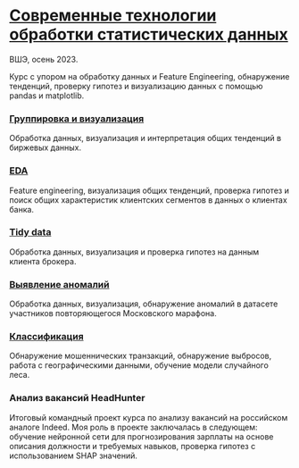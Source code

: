 # [Современные технологии обработки статистических данных](https://www.hse.ru/ma/statanalys/courses/835145348.html)

ВШЭ, осень 2023.

Курс с упором на обработку данных и Feature Engineering, обнаружение тенденций, проверку гипотез и визуализацию данных с помощью pandas и matplotlib.

### [Группировка и визуализация](2%20Группировки%20и%20визуализации/2%20Группировки%20и%20визуализации.ipynb)

Обработка данных, визуализация и интерпретация общих тенденций в биржевых данных.

### [EDA](3%20EDA/3%20EDA.ipynb)

Feature engineering, визуализация общих тенденций, проверка гипотез и поиск общих характеристик клиентских сегментов в данных о клиентах банка.

### [Tidy data](4%20Tidy%20data/4%20Tidy%20data.ipynb)

Обработка данных, визуализация и проверка гипотез на данным клиента брокера.

### [Выявление аномалий](5%20Выявление%20аномалий/5%20Выявление%20аномалий.ipynb)

Обработка данных, визуализация, обнаружение аномалий в датасете участников повторяющегося Московского марафона.

### [Классификация](6%20Классификация/6%20Классификация.ipynb)

Обнаружение мошеннических транзакций, обнаружение выбросов, работа с географическими данными, обучение модели случайного леса.

### Анализ вакансий HeadHunter

Итоговый командный проект курса по анализу вакансий на российском аналоге Indeed. Моя роль в проекте заключалась в следующем: обучение нейронной сети для прогнозирования зарплаты на основе описания должности и требуемых навыков, проверка гипотез с использованием SHAP значений.
